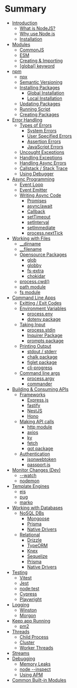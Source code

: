 # Summary

- [Introduction]()
  - [What is NodeJS?](./page/introduction/what_is_node.md)
  - [Why use Node.js](./page/introduction/why.md)
  - [Installation](./page/installation.md)
- [Modules](./page/modules.md)
  - [CommonJS](./page/modules/commonjs.md)
  - [ESM](./page/modules/esm.md)
  - [Creating & Importing](./page/modules/creating-importing.md)
  - [\[global\] keyword](./page/modules/global.md)
- [npm](./page/npm/index.md)
  - [npx](./page/npm/npx.md)
  - [Semantic Versioning](./page/npm/semantic-version.md)
  - [Installing Packages]()
    - [Global Installation]()
    - [Local Installation]()
  - [Updating Packages]()
  - [Running Script]()
  - [Creating Packages]()
- [Error Handling]()
  - [Types of Errors]()
    - [System Errors]()
    - [User Specified Errors]()
    - [Assertion Errors]()
    - [JavaScript Errors]()
  - [Uncought Exceptions]()
  - [Handling Exceptions]()
  - [Handling Async Errors]()
  - [Callstack / Stack Trace]()
  - [Using Debugger]()
- [Async Programming]()
  - [Event Loop]()
  - [Event Emitter]()
  - [Writing Async Code]()
    - [Promises]()
    - [async/await]()
    - [Callback]()
    - [setTimeout]()
    - [setInterval]()
    - [setImmediate]()
    - [process.nextTick]()
- [Working with Files]()
  - [\_\_dirname]()
  - [\_\_filename]()
  - [Opensource Packages]()
    - [glob]()
    - [globby]()
    - [fs-extra]()
    - [chokidar]()
  - [process.cwd()]()
  - [path module]()
  - [fs module]()
- [Command Line Apps]()
  - [Exitting / Exit Codes]()
  - [Environment Variables]()
    - [process.env]()
    - [dotenv package]()
  - [Taking Input]()
    - [process.stdin]()
    - [Inquirer Package]()
    - [prompts package]()
  - [Printing Output]()
    - [stdout / stderr]()
    - [chalk package]()
    - [figlet package]()
    - [cli-progress]()
  - [Command line args]()
    - [process.argv]()
    - [commander]()
- [Building & Consuming APIs]()
  - [Frameworks]()
    - [Express.js]()
    - [fastify]()
    - [NestJS]()
    - [Hono]()
  - [Making API calls]()
    - [http module]()
    - [axios]()
    - [ky]()
    - [fetch]()
    - [got package]()
  - [Authentication]()
    - [jsonwebtoken]()
    - [passport.js]()
- [Monitor Changes (Dev)]()
  - [--watch]()
  - [nodemon]()
- [Template Engines]()
  - [ejs]()
  - [pug]()
  - [marko]()
- [Working with Databases]()
  - [NoSQL DBs]()
    - [Mongoose]()
    - [Prisma]()
    - [Native Drivers]()
  - [Relational]()
    - [Drizzle]()
    - [TypeORM]()
    - [Knex]()
    - [Sequelize]()
    - [Prisma]()
    - [Native Drivers]()
- [Testing]()
  - [Vitest]()
  - [Jest]()
  - [node:test]()
  - [Cypress]()
  - [Playwright]()
- [Logging]()
  - [Winston]()
  - [Morgon]()
- [Keep app Running]()
  - [pm2]()
- [Threads]()
  - [Child Process]()
  - [Cluster]()
  - [Worker Threads]()
- [Streams]()
- [Debugging]()
  - [Memory Leaks]()
  - [node --inspect]()
  - [Using APM]()
- [Common Built-in Modules]()
